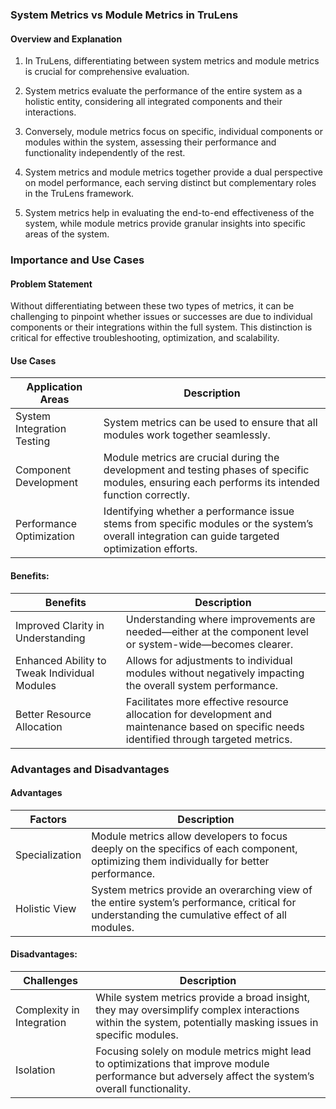 ### System Metrics vs Module Metrics in TruLens

#### Overview and Explanation

1. In TruLens, differentiating between system metrics and module metrics is
   crucial for comprehensive evaluation.

2. System metrics evaluate the performance of the entire system as a holistic
   entity, considering all integrated components and their interactions.

3. Conversely, module metrics focus on specific, individual components or
   modules within the system, assessing their performance and functionality
   independently of the rest.

4. System metrics and module metrics together provide a dual perspective on
   model performance, each serving distinct but complementary roles in the
   TruLens framework.

5. System metrics help in evaluating the end-to-end effectiveness of the system,
   while module metrics provide granular insights into specific areas of the
   system.

### Importance and Use Cases

#### **Problem Statement**

Without differentiating between these two types of metrics, it can be
challenging to pinpoint whether issues or successes are due to individual
components or their integrations within the full system. This distinction is
critical for effective troubleshooting, optimization, and scalability.

#### **Use Cases**

<table class="table-size-for-cloud-services">
    <thead>
        <tr>
            <th>Application Areas</th>
            <th>Description</th>
        </tr>
    </thead>
    <tbody>
        <tr>
            <td class="custom-header">System Integration Testing</td>
            <td>System metrics can be used to ensure that all modules work together seamlessly.</td>
        </tr>
        <tr>
            <td class="custom-header">Component Development</td>
            <td>Module metrics are crucial during the development and testing phases of specific modules, ensuring each performs its intended function correctly.</td>
        </tr>
        <tr>
            <td class="custom-header">Performance Optimization</td>
            <td>Identifying whether a performance issue stems from specific modules or the system’s overall integration can guide targeted optimization efforts.</td>
        </tr>
    </tbody>
</table>

#### **Benefits:**

<table class="table-size-for-cloud-services">
    <thead>
        <tr>
            <th>Benefits</th>
            <th>Description</th>
        </tr>
    </thead>
    <tbody>
        <tr>
            <td class="custom-header">Improved Clarity in Understanding</td>
            <td>Understanding where improvements are needed—either at the component level or system-wide—becomes clearer.</td>
        </tr>
        <tr>
            <td class="custom-header">Enhanced Ability to Tweak Individual Modules</td>
            <td>Allows for adjustments to individual modules without negatively impacting the overall system performance.</td>
        </tr>
        <tr>
            <td class="custom-header">Better Resource Allocation</td>
            <td>Facilitates more effective resource allocation for development and maintenance based on specific needs identified through targeted metrics.</td>
        </tr>
    </tbody>
</table>

### Advantages and Disadvantages

#### **Advantages**

<table class="table-size-for-cloud-services">
    <thead>
        <tr>
            <th>Factors</th>
            <th>Description</th>
        </tr>
    </thead>
    <tbody>
        <tr>
            <td class="custom-header">Specialization</td>
            <td>Module metrics allow developers to focus deeply on the specifics of each component, optimizing them individually for better performance.</td>
        </tr>
        <tr>
            <td class="custom-header">Holistic View</td>
            <td>System metrics provide an overarching view of the entire system’s performance, critical for understanding the cumulative effect of all modules.</td>
        </tr>
    </tbody>
</table>

#### **Disadvantages:**

<table class="table-size-for-cloud-services">
    <thead>
        <tr>
            <th>Challenges</th>
            <th>Description</th>
        </tr>
    </thead>
    <tbody>
        <tr>
            <td class="custom-header">Complexity in Integration</td>
            <td>While system metrics provide a broad insight, they may oversimplify complex interactions within the system, potentially masking issues in specific modules.</td>
        </tr>
        <tr>
            <td class="custom-header">Isolation</td>
            <td>Focusing solely on module metrics might lead to optimizations that improve module performance but adversely affect the system’s overall functionality.</td>
        </tr>
    </tbody>
</table>
